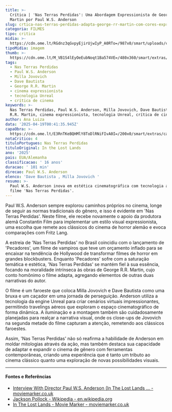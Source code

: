 ```yaml
---
title: >-
  Crítica | 'Nas Terras Perdidas': Uma Abordagem Expressionista de George R.R.
  Martin por Paul W.S. Anderson
slug: crtica-nas-terras-perdidas-adapta-george-rr-martin-com-cores-expressionistas
categoria: FILMES
tipo: critica
midia: >-
  https://cdn.ome.lt/RGdnz3qGvpyEjirUjwIyP_A0RTo=/987x0/smart/uploads/conteudo/fotos/nasterrasperdidastopo3_TLs2UQB.jpg
tipoMidia: imagem
thumb: >-
  https://cdn.ome.lt/M_VB1S4lEyOeEubNoqt1Ba574VE=/480x360/smart/extras/conteudos/inthelostlandstb_hPTlJTk.jpg
tags:
  - Nas Terras Perdidas
  - Paul W.S. Anderson
  - Milla Jovovich
  - Dave Bautista
  - George R.R. Martin
  - cinema expressionista
  - tecnologia Unreal
  - crítica de cinema
keywords: >-
  Nas Terras Perdidas, Paul W.S. Anderson, Milla Jovovich, Dave Bautista, George
  R.R. Martin, cinema expressionista, tecnologia Unreal, crítica de cinema
author: Ana Luiza
data: '2025-04-19T00:41:35.945Z'
capaObra: >-
  https://cdn.ome.lt/E3RnTKeBQHMlY8ToDlRNiFIvA0I=/200x0/smart/extras/capas/nasterrasperdidasposter.jpg
notaCritico: 4
tituloPortugues: Nas Terras Perdidas
tituloOriginal: In the Lost Lands
ano: '2025'
pais: EUA/Alemanha
classificacao: ' 16 anos'
duracao: ' 101 min'
direcao: Paul W.S. Anderson
elenco: 'Dave Bautista , Milla Jovovich '
resumo: >-
  Paul W.S. Anderson inova em estética cinematográfica com tecnologia atual no
  filme 'Nas Terras Perdidas'.
---
```


Paul W.S. Anderson sempre explorou caminhos próprios no cinema, longe de seguir as normas tradicionais do gênero, e isso é evidente em 'Nas Terras Perdidas'. Neste filme, ele recebe novamente o apoio da produtora alemã Constantin Film para implementar um estilo visual expressionista, uma escolha que remete aos clássicos do cinema de horror alemão e evoca comparações com Fritz Lang.

A estreia de 'Nas Terras Perdidas' no Brasil coincidiu com o lançamento de 'Pecadores', um filme de vampiros que teve um orçamento inflado para se encaixar na tendência de Hollywood de transformar filmes de horror em grandes blockbusters. Enquanto 'Pecadores' sofre com a saturação temática e estética, 'Nas Terras Perdidas' se mantém fiel à sua essência, focando na moralidade intrínseca às obras de George R.R. Martin, cujo conto homônimo o filme adapta, agregando elementos de outras duas narrativas do autor.

O filme é um faroeste que coloca Milla Jovovich e Dave Bautista como uma bruxa e um caçador em uma jornada de perseguição. Anderson utiliza a tecnologia da engine Unreal para criar cenários virtuais impressionantes, permitindo travelings aéreos que exploram o espaço cinematográfico de forma dinâmica. A iluminação e a montagem também são cuidadosamente planejadas para realçar a narrativa visual, onde os close-ups de Jovovich na segunda metade do filme capturam a atenção, remetendo aos clássicos faroestes.

Assim, 'Nas Terras Perdidas' não só reafirma a habilidade de Anderson em moldar mitologias através da ação, mas também destaca sua capacidade de adaptar e expandir o cinema de gênero com ferramentas contemporâneas, criando uma experiência que é tanto um tributo ao cinema clássico quanto uma exploração de novas possibilidades visuais.

---

#### Fontes e Referências

- [Interview With Director Paul W.S. Anderson (In The Lost Lands ... - moviemarker.co.uk](https://moviemarker.co.uk/interview-with-director-paul-w-s-anderson-in-the-lost-lands/)
- [Jackson Pollock - Wikipedia - en.wikipedia.org](https://en.wikipedia.org/wiki/Jackson_Pollock)
- [In The Lost Lands - Movie Marker - moviemarker.co.uk](https://moviemarker.co.uk/in-the-lost-lands-%E2%98%85%E2%98%85%E2%98%85%E2%98%85%E2%98%85/)
